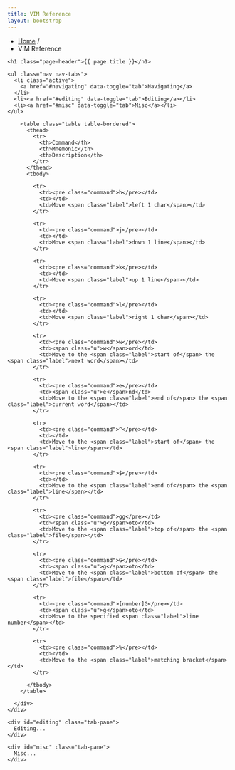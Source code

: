 ```yaml
---
title: VIM Reference
layout: bootstrap 
---
```


<div class="row">
  <div class="span12">
    <ul class="breadcrumb">
      <li>
        <a href="/">Home</a> <span class="divider">/</span>
      </li>
      <li class="active">VIM Reference</li>
    </ul>

    <h1 class="page-header">{{ page.title }}</h1>

    <ul class="nav nav-tabs">
      <li class="active">
        <a href="#navigating" data-toggle="tab">Navigating</a>
      </li>
      <li><a href="#editing" data-toggle="tab">Editing</a></li>
      <li><a href="#misc" data-toggle="tab">Misc</a></li>
    </ul>
  </div>
</div>

<div class="row">
  <div class="span12 tab-content">
    <div id="navigating" class="tab-pane active">
      <div class="span5">

        <table class="table table-bordered">
          <thead>
            <tr>
              <th>Command</th>
              <th>Mnemonic</th>
              <th>Description</th>
            </tr>
          </thead>
          <tbody>

            <tr>
              <td><pre class="command">h</pre></td>
              <td></td>
              <td>Move <span class="label">left 1 char</span></td>
            </tr>

            <tr>
              <td><pre class="command">j</pre></td>
              <td></td>
              <td>Move <span class="label">down 1 line</span></td>
            </tr>

            <tr>
              <td><pre class="command">k</pre></td>
              <td></td>
              <td>Move <span class="label">up 1 line</span></td>
            </tr>

            <tr>
              <td><pre class="command">l</pre></td>
              <td></td>
              <td>Move <span class="label">right 1 char</span></td>
            </tr>

            <tr>
              <td><pre class="command">w</pre></td>
              <td><span class="u">w</span>ord</td>
              <td>Move to the <span class="label">start of</span> the <span class="label">next word</span></td>
            </tr>

            <tr>
              <td><pre class="command">e</pre></td>
              <td><span class="u">e</span>nd</td>
              <td>Move to the <span class="label">end of</span> the <span class="label">current word</span></td>
            </tr>

            <tr>
              <td><pre class="command">^</pre></td>
              <td></td>
              <td>Move to the <span class="label">start of</span> the <span class="label">line</span></td>
            </tr>

            <tr>
              <td><pre class="command">$</pre></td>
              <td></td>
              <td>Move to the <span class="label">end of</span> the <span class="label">line</span></td>
            </tr>

            <tr>
              <td><pre class="command">gg</pre></td>
              <td><span class="u">g</span>oto</td>
              <td>Move to the <span class="label">top of</span> the <span class="label">file</span></td>
            </tr>

            <tr>
              <td><pre class="command">G</pre></td>
              <td><span class="u">g</span>oto</td>
              <td>Move to the <span class="label">bottom of</span> the <span class="label">file</span></td>
            </tr>

            <tr>
              <td><pre class="command">[number]G</pre></td>
              <td><span class="u">g</span>oto</td>
              <td>Move to the specified <span class="label">line number</span></td>
            </tr>

            <tr>
              <td><pre class="command">%</pre></td>
              <td></td>
              <td>Move to the <span class="label">matching bracket</span></td>
            </tr>

          </tbody>
        </table>

      </div>
    </div>

    <div id="editing" class="tab-pane">
      Editing...
    </div>

    <div id="misc" class="tab-pane">
      Misc...
    </div>
  </div>
</div>
